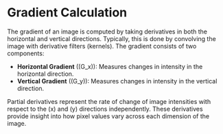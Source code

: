 # Gradient Calculation

The gradient of an image is computed by taking derivatives in both the horizontal and vertical directions. Typically, this is done by convolving the image with derivative filters (kernels). The gradient consists of two components:

- **Horizontal Gradient** (\(G_x\)): Measures changes in intensity in the horizontal direction.
- **Vertical Gradient** (\(G_y\)): Measures changes in intensity in the vertical direction.

Partial derivatives represent the rate of change of image intensities with respect to the \(x\) and \(y\) directions independently. These derivatives provide insight into how pixel values vary across each dimension of the image.
